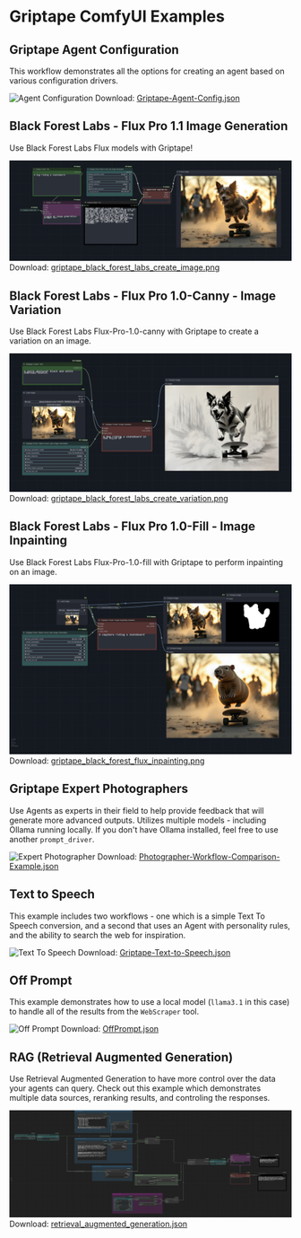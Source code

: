 # Griptape ComfyUI Examples

## Griptape Agent Configuration
This workflow demonstrates all the options for creating an agent based on various configuration drivers.

![Agent Configuration](Griptape-Agent-Config.png)
Download: [Griptape-Agent-Config.json](Griptape-Agent-Config.json)

## Black Forest Labs - Flux Pro 1.1 Image Generation
Use Black Forest Labs Flux models with Griptape!

![BFL Flux-Pro-1.1](griptape_black_forest_labs_create_image.png)
Download: [griptape_black_forest_labs_create_image.png](griptape_black_forest_labs_create_image.png)

## Black Forest Labs - Flux Pro 1.0-Canny - Image Variation

Use Black Forest Labs Flux-Pro-1.0-canny with Griptape to create a variation on an image.

![BFL flux-pro-1.0-canny](griptape_black_forest_labs_create_variation.png)
Download: [griptape_black_forest_labs_create_variation.png](griptape_black_forest_labs_create_variation.png)

## Black Forest Labs - Flux Pro 1.0-Fill - Image Inpainting

Use Black Forest Labs Flux-Pro-1.0-fill with Griptape to perform inpainting on an image.

![BFL flux-pro-1.0-fill](griptape_black_forest_flux_inpainting.png)
Download: [griptape_black_forest_flux_inpainting.png](griptape_black_forest_flux_inpainting.png)

## Griptape Expert Photographers
Use Agents as experts in their field to help provide feedback that will generate more advanced outputs. Utilizes multiple models - including Ollama running locally. If you don't have Ollama installed, feel free to use another `prompt_driver`.

![Expert Photographer](Photographer-Workflow-Comparison-Example.png)
Download: [Photographer-Workflow-Comparison-Example.json](Photographer-Workflow-Comparison-Example.json)

## Text to Speech
This example includes two workflows - one which is a simple Text To Speech conversion, and a second that uses an Agent with personality rules, and the ability to search the web for inspiration. 

![Text To Speech](Griptape-Text-to-Speech.png)
Download: [Griptape-Text-to-Speech.json](Griptape-Text-to-Speech.json)

## Off Prompt
This example demonstrates how to use a local model (`llama3.1` in this case) to handle all of the results from the `WebScraper` tool. 

![Off Prompt](OffPrompt.png)
Download: [OffPrompt.json](OffPromopt.json)

## RAG (Retrieval Augmented Generation)
Use Retrieval Augmented Generation to have more control over the data your agents can query. Check out this example which demonstrates multiple data sources, reranking results, and controling the responses.

![RAG](retrieval_augmented_generation.png)
Download: [retrieval_augmented_generation.json](retrieval_augmented_generation.json)